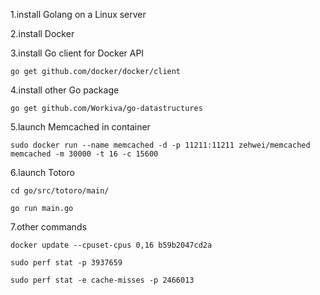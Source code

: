 1.install Golang on a Linux server

2.install Docker

3.install Go client for Docker API

`go get github.com/docker/docker/client`

4.install other Go package

`go get github.com/Workiva/go-datastructures`

5.launch Memcached in container

`sudo docker run --name memcached -d -p 11211:11211 zehwei/memcached memcached -m 30000 -t 16 -c 15600`

6.launch Totoro

`cd go/src/totoro/main/`

`go run main.go`

7.other commands

`docker update --cpuset-cpus 0,16 b59b2047cd2a`

`sudo perf stat -p 3937659`

`sudo perf stat -e cache-misses -p 2466013`

